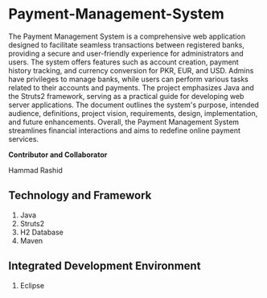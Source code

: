 # Payment-Management-System

The Payment Management System is a comprehensive web application
designed to facilitate seamless transactions between registered banks,
providing a secure and user-friendly experience for administrators and
users. The system offers features such as account creation, payment
history tracking, and currency conversion for PKR, EUR, and USD. Admins
have privileges to manage banks, while users can perform various tasks
related to their accounts and payments. The project emphasizes Java and
the Struts2 framework, serving as a practical guide for developing web
server applications. The document outlines the system\'s purpose,
intended audience, definitions, project vision, requirements, design,
implementation, and future enhancements. Overall, the Payment Management
System streamlines financial interactions and aims to redefine online
payment services.

**Contributor and Collaborator**

Hammad Rashid

## Technology and Framework
  1. Java
  2. Struts2
  3. H2 Database
  4. Maven

## Integrated Development Environment
  1. Eclipse


